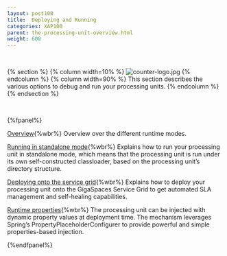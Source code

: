 ```yaml
---
layout: post100
title:  Deploying and Running
categories: XAP100
parent: the-processing-unit-overview.html
weight: 600
---
```


<br>

{% section %}
{% column width=10% %}
![counter-logo.jpg](/attachment_files/subject/deploy.png)
{% endcolumn %}
{% column width=90% %}
This section describes the various options to debug and run your processing units.
{% endcolumn %}
{% endsection %}


<br>


{%fpanel%}

[Overview](./deploying-and-running-the-processing-unit.html){%wbr%}
Overview over the different runtime modes.

[Running in standalone mode](./running-in-standalone-mode.html){%wbr%}
Explains how to run your processing unit in standalone mode, which means that the processing unit is run under its own self-constructed classloader, based on the processing unit’s directory structure.

[Deploying onto the service grid](./deploying-onto-the-service-grid.html){%wbr%}
Explains how to deploy your processing unit onto the GigaSpaces Service Grid to get automated SLA management and self-healing capabilities.

[Runtime properties](./deployment-properties.html){%wbr%}
The processing unit can be injected with dynamic property values at deployment time. The mechanism leverages Spring’s PropertyPlaceholderConfigurer to provide powerful and simple properties-based injection.

{%endfpanel%}


